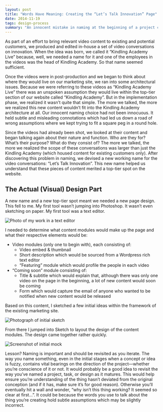 ```yaml
---
layout: post
title: "Words Have Meaning: Creating the “Let’s Talk Innovation” Page"
date: 2014-11-19
tags: design-process
summary: "An innocent mistake in naming at the beginning of a project created distorted conclusions in design thinking and led us down a road of confusion. We had to retrace our steps and change our original naming choices in order to proceed forward."
---
```


As part of an effort to bring relevant video content to existing and potential customers, we produced and edited in-house a set of video conversations on innovation. When the idea was born, we called it “Kindling Academy Live” because, well, we needed a name for it and one of the employees in the videos was the head of Kindling Academy. So that name seemed sufficient. 

Once the videos were in post-production and we began to think about where they would live on our marketing site, we ran into some architectural issues. Because we were referring to these videos as “Kindling Academy Live” there was an unspoken assumption they would live within the top-tier section of our website called “Kindling Academy”. But in the implementation phase, we realized it wasn’t quite that simple. The more we talked, the more we realized this new content wouldn’t fit into the Kindling Academy architecture at all. Our innocent naming choice had not been innocuous. It held subtle and misleading connotations which had led us down a road of wrong assumptions where we kept trying to fit a square peg in a round hole. 

Since the videos had already been shot, we looked at their content and began talking again about their nature and function. Who are they for? What’s their purpose? What do they consist of? The more we talked, the more we realized the scope of these conversations was larger than just the Kindling Academy (which housed content for existing customers only). After discovering this problem in naming, we devised a new working name for the video conversations: “Let’s Talk Innovation”. This new name helped us understand that these pieces of content merited a top-tier spot on the website.

## The Actual (Visual) Design Part

A new name and a new top-tier spot meant we needed a new page design. This fell to me. My first tool wasn’t jumping into Photoshop. It wasn’t even sketching on paper. My first tool was a text editor. 

![Photo of my work in a text editor](http://jim-nielsen.com/blog/assets/img/2014/innovation-talk-text-editor.jpg "The low fidelity starting point of a text editor")

I needed to  determine what content modules would make up the page and what their respective elements would be: 

- Video modules (only one to begin with), each consisting of:
    - Video embed & thumbnail
    - Short description which would be sourced from a Wordpress rich text editor
    - “Featuring” module which would profile the people in each video
- “Coming soon” module consisting of:
    - Title & subtitle which would explain that, although there was only one video on the page in the beginning, a lot of new content would soon be coming
    - Form which would capture the email of anyone who wanted to be notified when new content would be released

Based on this content, I sketched a few initial ideas within the framework of the existing marketing site.

![Photograph of initial sketch](http://jim-nielsen.com/blog/assets/img/2014/innovation-talk-sketch.jpg )

From there I jumped into Sketch to layout the design of the content modules. The design came together rather quickly.

![Screenshot of initial mock](http://jim-nielsen.com/blog/assets/img/2014/innovation-talk-mock.png "Page mock (without website header/footer)")

Lesson? Naming is important and should be revisited as you iterate. The way you name something, even in the initial stages when a concept or idea is fuzzy, contains vital bearings on the direction of the project—whether you’re conscience of it or not. It would probably be a good idea to revisit the way you’ve named a project, task, or design as it matures. This would help ensure you’re understanding of the thing hasn’t deviated from the original conception (and if it has, make sure it’s for good reason). Otherwise you’ll eventually hit a wall and wonder, “why isn’t this thing working? It seemed so clear at first...”. It could be because the words you use to talk about the thing you’re creating hold subtle assumptions which may be slightly incorrect.